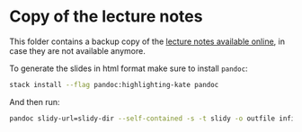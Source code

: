 # Copy of the lecture notes

This folder contains a backup copy of
the
[lecture notes available online](http://www.scs.stanford.edu/16wi-cs240h/slides/),
in case they are not available anymore.

To generate the slides in html format make sure to install `pandoc`:

```sh
stack install --flag pandoc:highlighting-kate pandoc
```

And then run:

```sh
pandoc slidy-url=slidy-dir --self-contained -s -t slidy -o outfile infile 
```
